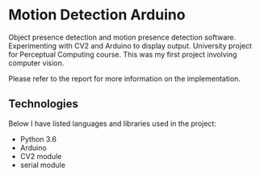 # Motion Detection Arduino
Object presence detection and motion presence detection software. Experimenting with CV2 and Arduino to display output. University project for
Perceptual Computing course. This was my first project involving computer vision. 

Please refer to the report for more information on the implementation.

## Technologies
Below I have listed languages and libraries used in the project:
* Python 3.6
* Arduino
* CV2 module
* serial module
